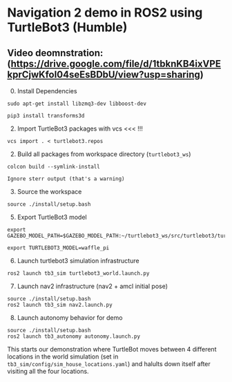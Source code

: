 # Navigation 2 demo in ROS2 using TurtleBot3 (Humble)

## Video deomnstration: (https://drive.google.com/file/d/1tbknKB4ixVPEkprCjwKfoI04seEsBDbU/view?usp=sharing)


0. Install Dependencies
```
sudo apt-get install libzmq3-dev libboost-dev

pip3 install transforms3d

```


2. Import TurtleBot3 packages with vcs <<< !!!
```
vcs import . < turtlebot3.repos
```
2. Build all packages from workspace directory (`turtlebot3_ws`)
```
colcon build --symlink-install

Ignore sterr output (that's a warning)
```
3. Source the workspace
```
source ./install/setup.bash
```
5. Export TurtleBot3 model

```
export GAZEBO_MODEL_PATH=$GAZEBO_MODEL_PATH:~/turtlebot3_ws/src/turtlebot3/turtlebot3_simulations/turtlebot3_gazebo/models

export TURTLEBOT3_MODEL=waffle_pi
```

6. Launch turtlebot3 simulation infrastructure

```
ros2 launch tb3_sim turtlebot3_world.launch.py
```

7. Launch nav2 infrastructure (nav2 + amcl initial pose)

```
source ./install/setup.bash
ros2 launch tb3_sim nav2.launch.py
```

8. Launch autonomy behavior for demo

```
source ./install/setup.bash
ros2 launch tb3_autonomy autonomy.launch.py
```

This starts our demonstration where TurtleBot moves between 4 different locations in the world simulation (set in `tb3_sim/config/sim_house_locations.yaml`)
and halults down itself after visiting all the four locations. 


